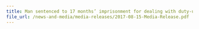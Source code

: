 ```yaml
---
title: Man sentenced to 17 months’ imprisonment for dealing with duty-unpaid cigarettes
file_url: /news-and-media/media-releases/2017-08-15-Media-Release.pdf
---
```

